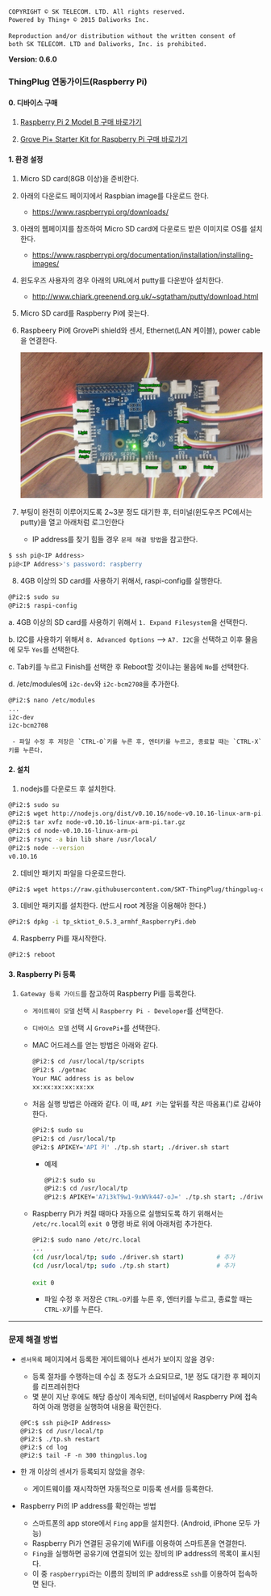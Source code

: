 ```
COPYRIGHT © SK TELECOM. LTD. All rights reserved.
Powered by Thing+ © 2015 Daliworks Inc.

Reproduction and/or distribution without the written consent of
both SK TELECOM. LTD and Daliworks, Inc. is prohibited.
```

**Version: 0.6.0**


### ThingPlug 연동가이드(Raspberry Pi)

#### 0. 디바이스 구매

 1) [Raspberry Pi 2 Model B 구매 바로가기](http://www.icbanq.com/P005716580/)
 
 2) [Grove Pi+ Starter Kit for Raspberry Pi 구매 바로가기](http://www.icbanq.com/P005700239/)


#### 1. 환경 설정


1) Micro SD card(8GB 이상)을 준비한다.

2) 아래의 다운로드 페이지에서 Raspbian image를 다운로드 한다.

   - https://www.raspberrypi.org/downloads/

3) 아래의 웹페이지를 참조하여 Micro SD card에 다운로드 받은 이미지로 OS를 설치한다.

   - https://www.raspberrypi.org/documentation/installation/installing-images/

4) 윈도우즈 사용자의 경우 아래의 URL에서 putty를 다운받아 설치한다.

   - http://www.chiark.greenend.org.uk/~sgtatham/putty/download.html

5) Micro SD card를 Raspberry Pi에 꽂는다.

6) Raspbeery Pi에 GrovePi shield와 센서, Ethernet(LAN 케이블), power cable을 연결한다.

   ![Raspberry Pi + Grove Pi](./images/rasp_grovePi.jpg)

7) 부팅이 완전히 이루어지도록 2~3분 정도 대기한 후, 터미널(윈도우즈 PC에서는 putty)을 열고 아래처럼 로그인한다

   - IP address를 찾기 힘들 경우 `문제 해결 방법`을 참고한다.

```bash
$ ssh pi@<IP Address>
pi@<IP Address>'s password: raspberry
```

8) 4GB 이상의 SD card를 사용하기 위해서, raspi-config를 실행한다.

```bash
@Pi2:$ sudo su
@Pi2:$ raspi-config
```

   a. 4GB 이상의 SD card를 사용하기 위해서 `1. Expand Filesystem`을 선택한다.

   b. I2C를 사용하기 위해서 `8. Advanced Options` --> `A7. I2C`을 선택하고 이후 물음에 모두 `Yes`를 선택한다.

   c. Tab키를 누르고 Finish를 선택한 후 Reboot할 것이냐는 물음에 `No`를 선택한다.

   d. /etc/modules에 `i2c-dev`와 `i2c-bcm2708`을 추가한다.

   ```bash
   @Pi2:$ nano /etc/modules
   ...
   i2c-dev
   i2c-bcm2708
   ```

     - 파일 수정 후 저장은 `CTRL-O`키를 누른 후, 엔터키를 누르고, 종료할 때는 `CTRL-X`키를 누른다.

#### 2. 설치

1) nodejs를 다운로드 후 설치한다.

```bash
@Pi2:$ sudo su
@Pi2:$ wget http://nodejs.org/dist/v0.10.16/node-v0.10.16-linux-arm-pi.tar.gz
@Pi2:$ tar xvfz node-v0.10.16-linux-arm-pi.tar.gz
@Pi2:$ cd node-v0.10.16-linux-arm-pi
@Pi2:$ rsync -a bin lib share /usr/local/
@Pi2:$ node --version
v0.10.16
```

2) 데비안 패키지 파일을 다운로드한다.

```bash
@Pi2:$ wget https://raw.githubusercontent.com/SKT-ThingPlug/thingplug-oshw-kit/master/pkg/tp_sktiot_0.5.3_armhf_RaspberryPi.deb
```

3) 데비안 패키지를 설치한다. (반드시 root 계정을 이용해야 한다.)

```bash
@Pi2:$ dpkg -i tp_sktiot_0.5.3_armhf_RaspberryPi.deb
```

4) Raspberry Pi를 재시작한다.

```bash
@Pi2:$ reboot
```

#### 3. Raspberry Pi 등록

1) `Gateway 등록 가이드`를 참고하여 Raspberry Pi를 등록한다.

   - `게이트웨이 모델` 선택 시 `Raspberry Pi - Developer`를 선택한다.

   - `디바이스 모델` 선택 시 `GrovePi+`를 선택한다.

   - MAC 어드레스를 얻는 방법은 아래와 같다.

     ```bash
     @Pi2:$ cd /usr/local/tp/scripts
     @Pi2:$ ./getmac
     Your MAC address is as below
     xx:xx:xx:xx:xx:xx
     ```

   - 처음 실행 방법은 아래와 같다. 이 때, `API 키`는 앞뒤를 작은 따옴표(')로 감싸야 한다.

     ```bash
     @Pi2:$ sudo su
     @Pi2:$ cd /usr/local/tp
     @Pi2:$ APIKEY='API 키' ./tp.sh start; ./driver.sh start
     ```

     - 예제

       ```bash
       @Pi2:$ sudo su
       @Pi2:$ cd /usr/local/tp
       @Pi2:$ APIKEY='A7i3kT9w1-9xWVk447-oJ=' ./tp.sh start; ./driver.sh start
       ```

   - Raspberry Pi가 켜질 때마다 자동으로 실행되도록 하기 위해서는 `/etc/rc.local`의 `exit 0` 명령 바로 위에 아래처럼 추가한다.

     ```bash
     @Pi2:$ sudo nano /etc/rc.local
     ...
     (cd /usr/local/tp; sudo ./driver.sh start)         # 추가
     (cd /usr/local/tp; sudo ./tp.sh start)             # 추가
     
     exit 0
     ```

     - 파일 수정 후 저장은 `CTRL-O`키를 누른 후, 엔터키를 누르고, 종료할 때는 `CTRL-X`키를 누른다.


--------------------

### 문제 해결 방법

* `센서목록` 페이지에서 등록한 게이트웨이나 센서가 보이지 않을 경우:

  - 등록 절차를 수행하는데 수십 초 정도가 소요되므로, 1분 정도 대기한 후 페이지를 리프레쉬한다
  - 몇 분이 지난 후에도 해당 증상이 계속되면, 터미널에서 Raspberry Pi에 접속하여 아래 명령을 실행하여 내용을 확인한다.

  ```
  @PC:$ ssh pi@<IP Address>
  @Pi2:$ cd /usr/local/tp
  @Pi2:$ ./tp.sh restart
  @Pi2:$ cd log
  @Pi2:$ tail -F -n 300 thingplus.log
  ```

* 한 개 이상의 센서가 등록되지 않았을 경우:

  - 게이트웨이를 재시작하면 자동적으로 미등록 센서를 등록한다.

* Raspberry Pi의 IP address를 확인하는 방법

  - 스마트폰의 app store에서 `Fing` app을 설치한다. (Android, iPhone 모두 가능)
  - Raspberry Pi가 연결된 공유기에 WiFi를 이용하여 스마트폰을 연결한다.
  - `Fing`을 실행하면 공유기에 연결되어 있는 장비의 IP address의 목록이 표시된다.
  - 이 중 `raspberrypi`라는 이름의 장비의 IP address로 `ssh`를 이용하여 접속하면 된다.
